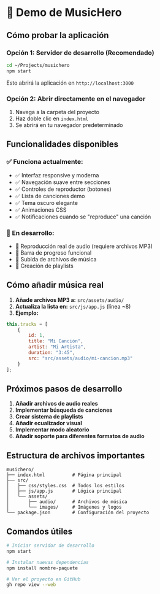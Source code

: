 # 🎵 Demo de MusicHero

## Cómo probar la aplicación

### Opción 1: Servidor de desarrollo (Recomendado)
```bash
cd ~/Projects/musichero
npm start
```
Esto abrirá la aplicación en `http://localhost:3000`

### Opción 2: Abrir directamente en el navegador
1. Navega a la carpeta del proyecto
2. Haz doble clic en `index.html`
3. Se abrirá en tu navegador predeterminado

## Funcionalidades disponibles

### ✅ Funciona actualmente:
- ✅ Interfaz responsive y moderna
- ✅ Navegación suave entre secciones
- ✅ Controles de reproductor (botones)
- ✅ Lista de canciones demo
- ✅ Tema oscuro elegante
- ✅ Animaciones CSS
- ✅ Notificaciones cuando se "reproduce" una canción

### 🔄 En desarrollo:
- 🔄 Reproducción real de audio (requiere archivos MP3)
- 🔄 Barra de progreso funcional
- 🔄 Subida de archivos de música
- 🔄 Creación de playlists

## Cómo añadir música real

1. **Añade archivos MP3 a:** `src/assets/audio/`
2. **Actualiza la lista en:** `src/js/app.js` (línea ~8)
3. **Ejemplo:**
```javascript
this.tracks = [
    {
        id: 1,
        title: "Mi Canción",
        artist: "Mi Artista",
        duration: "3:45",
        src: "src/assets/audio/mi-cancion.mp3"
    }
];
```

## Próximos pasos de desarrollo

1. **Añadir archivos de audio reales**
2. **Implementar búsqueda de canciones**
3. **Crear sistema de playlists**
4. **Añadir ecualizador visual**
5. **Implementar modo aleatorio**
6. **Añadir soporte para diferentes formatos de audio**

## Estructura de archivos importantes

```
musichero/
├── index.html          # Página principal
├── src/
│   ├── css/styles.css  # Todos los estilos
│   ├── js/app.js       # Lógica principal
│   └── assets/
│       ├── audio/      # Archivos de música
│       └── images/     # Imágenes y logos
└── package.json        # Configuración del proyecto
```

## Comandos útiles

```bash
# Iniciar servidor de desarrollo
npm start

# Instalar nuevas dependencias
npm install nombre-paquete

# Ver el proyecto en GitHub
gh repo view --web
```
